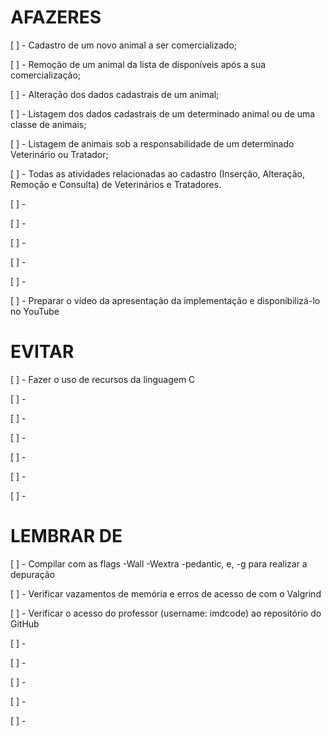 # AFAZERES

 [ ] - Cadastro de um novo animal a ser comercializado;

 [ ] - Remoção de um animal da lista de disponíveis após a sua comercialização;

 [ ] - Alteração dos dados cadastrais de um animal;

 [ ] - Listagem dos dados cadastrais de um determinado animal ou de uma classe de animais;

 [ ] - Listagem de animais sob a responsabilidade de um determinado Veterinário ou Tratador;

 [ ] - Todas as atividades relacionadas ao cadastro (Inserção, Alteração, Remoção e Consulta) de Veterinários e Tratadores.

 [ ] - 

 [ ] - 

 [ ] - 

 [ ] - 

 [ ] - 

 [ ] - Preparar o vídeo da apresentação da implementação e disponibilizá-lo no YouTube


# EVITAR

 [ ] - Fazer o uso de recursos da linguagem C

 [ ] - 
 
 [ ] - 
 
 [ ] - 
 
 [ ] - 
 
 [ ] - 
 
 [ ] - 
 
# LEMBRAR DE

 [ ] - Compilar com as flags -Wall -Wextra -pedantic, e, -g para realizar a depuração

 [ ] - Verificar vazamentos de memória e erros de acesso de com o Valgrind

 [ ] - Verificar o acesso do professor (username: imdcode) ao repositório do GitHub
 
 [ ] - 
 
 [ ] - 
 
 [ ] - 
 
 [ ] - 
 
 [ ] - 
 
